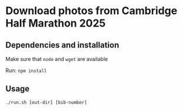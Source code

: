 # Download photos from Cambridge Half Marathon 2025

## Dependencies and installation

Make sure that `node` and `wget` are available

Run: `npm install`

## Usage

`./run.sh [out-dir] [bib-number]`
